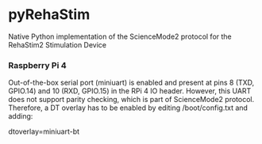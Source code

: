 # pyRehaStim
Native Python implementation of the ScienceMode2 protocol for the RehaStim2 Stimulation Device

### Raspberry Pi 4
Out-of-the-box serial port (miniuart) is enabled and present at pins 8 (TXD, GPIO.14) and 10 (RXD, GPIO.15) in the RPi 4 IO header. However, this UART does not support parity checking, which is part of ScienceMode2 protocol. Therefore, a DT overlay has to be enabled by editing /boot/config.txt and adding:

dtoverlay=miniuart-bt
